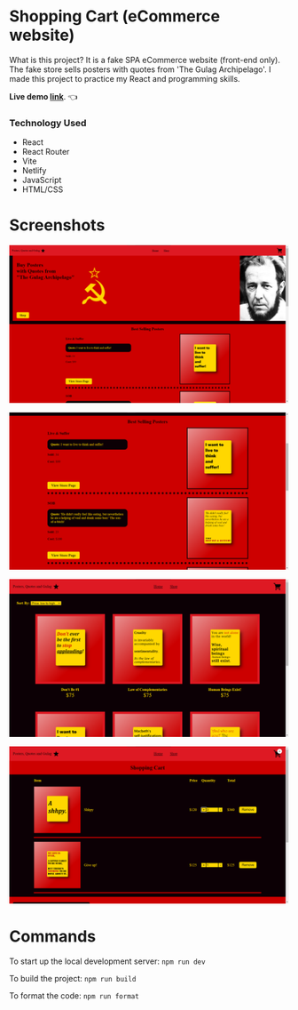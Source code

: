 # Shopping Cart (eCommerce website)

What is this project? It is a fake SPA eCommerce website (front-end only). The fake store sells posters with quotes from 'The Gulag Archipelago'. I made this project to practice my React and programming skills.

**Live demo [link](https://posters-quotes-gulag.netlify.app/)**. 👈

### Technology Used
- React
- React Router
- Vite
- Netlify
- JavaScript
- HTML/CSS

# Screenshots

![Screenshot](readme-images/sc1.png)

![Screenshot](readme-images/sc2.png)

![Screenshot](readme-images/sc3.png)

![Screenshot](readme-images/sc4.png)

# Commands
To start up the local development server: `npm run dev`

To build the project: `npm run build`

To format the code: `npm run format`

